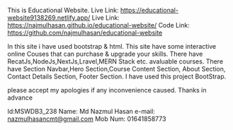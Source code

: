 This is Educational Website.
Live Link: https://educational-website9138269.netlify.app/
Live Link: https://najmulhasan.github.io/educational-website/
Code Link: https://github.com/najmulhasan/educational-website

In this site i have used bootstrap & html. This site have some interactive online Couses that can purchase & upgrade your skills. There have RecatJs,NodeJs,NextJs,Lravel,MERN Stack etc. avaluable courses. There have Section Navbar,Hero Section,Course Content Section, About Section, Contact Details Section, Footer Section.
I have used this project BootStrap.

please accept my apologies if any inconvenience caused. Thanks in advance


Id:MSWDB3_238
Name: Md Nazmul Hasan
e-mail: nazmulhasancmt@gmail.com
Mob Num: 01641858773
